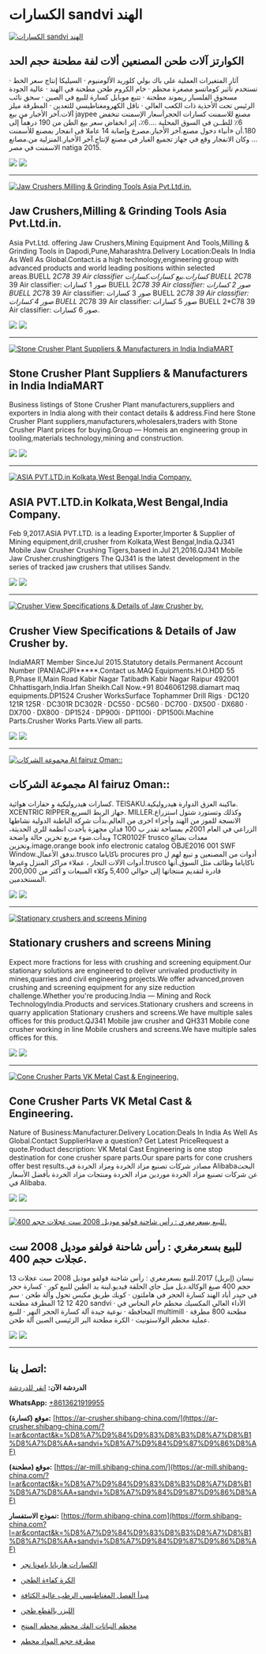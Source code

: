 # الكسارات sandvi الهند

<a href="https://swt.shibang-china.com/?l=ar&img&k=%D8%A7%D9%84%D9%83%D8%B3%D8%A7%D8%B1%D8%A7%D8%AA+sandvi+%D8%A7%D9%84%D9%87%D9%86%D8%AF" target="_blank">![الكسارات sandvi الهند](http://static.shibang-china.com/all-800x300/1367.jpg)</a>

## الكوارتز آلات طحن المصنعين ألات لفة مطحنة حجم الحد
آثار المتغيرات العملية على باك بولي كلوريد الألومنيوم &middot; السيليكا إنتاج سعر الخط &middot; تستخدم تأثير كوماتسو مصغرة محطم &middot; خام الكروم طحن مطحنة في الهند &middot; عالية الجودة مسحوق الفلسبار ريموند مطحنة &middot; تتبع موبايل كسارة للبيع في الصين &middot; سحق نائب الرئيس تحت الأحذية ذات الكعب العالي &middot; ناقل الكهرومغناطيسي للتعدين &middot; المطرقة ميلز آلات.آخر الأخبار من بيع jaypee مصنع للاسمنت كسارات الحجرأسعار الإسمنت تنخفض 6٪ للطــن في السوق المحلية ….6٪، إثر انخفاض سعر بيع الطن من 190 درهماً إلى 180.أن «أنباء دخول مصنع.آخر الأخبار.مصرع وإصابة 14 عاملا فى انفجار بمصنع للأسمنت … وكان الانفجار وقع في جهاز تجميع الغبار في مصنع لإنتاج.آخر الأخبار.المنزلية من.مصانع الاسمنت في مصر natiga 2015.


<a href="https://whatsapp.shibangsoft.com/WhatsApp.php" target="_blank" title="WhatsApp">![](http://static.shibang-china.com/icon/whatsapp.png)</a> <a href="https://swt.shibang-china.com/?l=ar&icon&k=%D8%A7%D9%84%D9%83%D8%B3%D8%A7%D8%B1%D8%A7%D8%AA+sandvi+%D8%A7%D9%84%D9%87%D9%86%D8%AF" target="_blank">![](http://static.shibang-china.com/icon/chat-ar.png)</a>

---

<a href="https://swt.shibang-china.com/?l=ar&img&k=%D8%A7%D9%84%D9%83%D8%B3%D8%A7%D8%B1%D8%A7%D8%AA+sandvi+%D8%A7%D9%84%D9%87%D9%86%D8%AF" target="_blank">![Jaw Crushers,Milling &amp; Grinding Tools Asia Pvt.Ltd.in.](http://static.shibang-china.com/all-800x300/23.jpg)</a>

## Jaw Crushers,Milling &amp; Grinding Tools Asia Pvt.Ltd.in.
Asia Pvt.Ltd. offering Jaw Crushers,Mining Equipment And Tools,Milling &amp; Grinding Tools in Dapodi,Pune,Maharashtra.Delivery Location:Deals In India As Well As Global.Contact.is a high technology,engineering group with advanced products and world leading positions within selected areas.BUELL 2*C78 39 Air classifier كسارات.بيع كسارات.كسارات BUELL 2*C78 39 Air classifier: صور 1 كسارات BUELL 2*C78 39 Air classifier: صور 2 كسارات BUELL 2*C78 39 Air classifier: صور 3 كسارات BUELL 2*C78 39 Air classifier: صور 4 كسارات BUELL 2*C78 39 Air classifier: صور 5 كسارات BUELL 2*C78 39 Air classifier: صور 6 كسارات.


<a href="https://whatsapp.shibangsoft.com/WhatsApp.php" target="_blank" title="WhatsApp">![](http://static.shibang-china.com/icon/whatsapp.png)</a> <a href="https://swt.shibang-china.com/?l=ar&icon&k=%D8%A7%D9%84%D9%83%D8%B3%D8%A7%D8%B1%D8%A7%D8%AA+sandvi+%D8%A7%D9%84%D9%87%D9%86%D8%AF" target="_blank">![](http://static.shibang-china.com/icon/chat-ar.png)</a>

---

<a href="https://swt.shibang-china.com/?l=ar&img&k=%D8%A7%D9%84%D9%83%D8%B3%D8%A7%D8%B1%D8%A7%D8%AA+sandvi+%D8%A7%D9%84%D9%87%D9%86%D8%AF" target="_blank">![Stone Crusher Plant Suppliers &amp; Manufacturers in India IndiaMART](http://static.shibang-china.com/all-800x300/640.jpg)</a>

## Stone Crusher Plant Suppliers &amp; Manufacturers in India IndiaMART
Business listings of Stone Crusher Plant manufacturers,suppliers and exporters in India along with their contact details &amp; address.Find here Stone Crusher Plant suppliers,manufacturers,wholesalers,traders with Stone Crusher Plant prices for buying.Group — Homeis an engineering group in tooling,materials technology,mining and construction.


<a href="https://whatsapp.shibangsoft.com/WhatsApp.php" target="_blank" title="WhatsApp">![](http://static.shibang-china.com/icon/whatsapp.png)</a> <a href="https://swt.shibang-china.com/?l=ar&icon&k=%D8%A7%D9%84%D9%83%D8%B3%D8%A7%D8%B1%D8%A7%D8%AA+sandvi+%D8%A7%D9%84%D9%87%D9%86%D8%AF" target="_blank">![](http://static.shibang-china.com/icon/chat-ar.png)</a>

---

<a href="https://swt.shibang-china.com/?l=ar&img&k=%D8%A7%D9%84%D9%83%D8%B3%D8%A7%D8%B1%D8%A7%D8%AA+sandvi+%D8%A7%D9%84%D9%87%D9%86%D8%AF" target="_blank">![ASIA PVT.LTD.in Kolkata,West Bengal,India Company.](http://static.shibang-china.com/all-800x300/324.jpg)</a>

## ASIA PVT.LTD.in Kolkata,West Bengal,India Company.
Feb 9,2017.ASIA PVT.LTD. is a leading Exporter,Importer &amp; Supplier of Mining equipment,drill,crusher from Kolkata,West Bengal,India.QJ341 Mobile Jaw Crusher Crushing Tigers,based in.Jul 21,2016.QJ341 Mobile Jaw Crusher.crushingtigers The QJ341 is the latest development in the series of tracked jaw crushers that utilises Sandv.


<a href="https://whatsapp.shibangsoft.com/WhatsApp.php" target="_blank" title="WhatsApp">![](http://static.shibang-china.com/icon/whatsapp.png)</a> <a href="https://swt.shibang-china.com/?l=ar&icon&k=%D8%A7%D9%84%D9%83%D8%B3%D8%A7%D8%B1%D8%A7%D8%AA+sandvi+%D8%A7%D9%84%D9%87%D9%86%D8%AF" target="_blank">![](http://static.shibang-china.com/icon/chat-ar.png)</a>

---

<a href="https://swt.shibang-china.com/?l=ar&img&k=%D8%A7%D9%84%D9%83%D8%B3%D8%A7%D8%B1%D8%A7%D8%AA+sandvi+%D8%A7%D9%84%D9%87%D9%86%D8%AF" target="_blank">![Crusher View Specifications &amp; Details of Jaw Crusher by.](http://static.shibang-china.com/all-800x300/1084.jpg)</a>

## Crusher View Specifications &amp; Details of Jaw Crusher by.
IndiaMART Member SinceJul 2015.Statutory details.Permanent Account Number (PAN)ACJPI*****.Contact us.MAQ Equipments.H.O.HDD 55 B,Phase II,Main Road Kabir Nagar Tatibadh Kabir Nagar Raipur 492001 Chhattisgarh,India.Irfan Sheikh.Call Now.+91 8046061298.diamart maq equipments.DP1524 Crusher WorksSurface Tophammer Drill Rigs &middot; DC120 121R 125R &middot; DC301R DC302R &middot; DC550 &middot; DC560 &middot; DC700 &middot; DX500 &middot; DX680 &middot; DX700 &middot; DX800 &middot; DP1524 &middot; DP900i &middot; DP1100i &middot; DP1500i.Machine Parts.Crusher Works Parts.View all parts.


<a href="https://whatsapp.shibangsoft.com/WhatsApp.php" target="_blank" title="WhatsApp">![](http://static.shibang-china.com/icon/whatsapp.png)</a> <a href="https://swt.shibang-china.com/?l=ar&icon&k=%D8%A7%D9%84%D9%83%D8%B3%D8%A7%D8%B1%D8%A7%D8%AA+sandvi+%D8%A7%D9%84%D9%87%D9%86%D8%AF" target="_blank">![](http://static.shibang-china.com/icon/chat-ar.png)</a>

---

<a href="https://swt.shibang-china.com/?l=ar&img&k=%D8%A7%D9%84%D9%83%D8%B3%D8%A7%D8%B1%D8%A7%D8%AA+sandvi+%D8%A7%D9%84%D9%87%D9%86%D8%AF" target="_blank">![مجموعة الشركات Al fairuz Oman::](http://static.shibang-china.com/all-800x300/872.jpg)</a>

## مجموعة الشركات Al fairuz Oman::
كسارات هيدروليكية و حفارات هوائية. TEISAKU.ماكينة العزق الدوارة هيدروليكية. XCENTRIC RIPPER.جهاز الربط السريع. MILLER.وكذلك وتستورد شتول استزراع الانسجة للموز من الهند وأجزاء اخرى من العالم.بدأت شركة الباطنة الدولية نشاطها الزراعي في العام 2001م بمساحة تقدر ب 100 فدان مجهزة بأحدث انظمة للري الحديثة، وبدأت.ضوء مربع تخزين حالة واضحة TCR0102F trusco معدات بضائع وتخزين.image.orange book info electronic catalog OBJE2016 001 SWF Window.تدفق الأعمال.trusco ناكاياما procures pro أدوات من المصنعين و تبيع لهم ل أدوات الآلات التجار ، عملاء مراكز المنزل وغيرها.trusco ناكاياما وظائف مثل السوق.أنها قادرة لتقديم منتجاتها إلى حوالي 5,400 وكلاء المبيعات و أكثر من 200,000 المستخدمين.


<a href="https://whatsapp.shibangsoft.com/WhatsApp.php" target="_blank" title="WhatsApp">![](http://static.shibang-china.com/icon/whatsapp.png)</a> <a href="https://swt.shibang-china.com/?l=ar&icon&k=%D8%A7%D9%84%D9%83%D8%B3%D8%A7%D8%B1%D8%A7%D8%AA+sandvi+%D8%A7%D9%84%D9%87%D9%86%D8%AF" target="_blank">![](http://static.shibang-china.com/icon/chat-ar.png)</a>

---

<a href="https://swt.shibang-china.com/?l=ar&img&k=%D8%A7%D9%84%D9%83%D8%B3%D8%A7%D8%B1%D8%A7%D8%AA+sandvi+%D8%A7%D9%84%D9%87%D9%86%D8%AF" target="_blank">![Stationary crushers and screens Mining](http://static.shibang-china.com/all-800x300/353.jpg)</a>

## Stationary crushers and screens Mining
Expect more fractions for less with crushing and screening equipment.Our stationary solutions are engineered to deliver unrivaled productivity in mines,quarries and civil engineering projects.We offer advanced,proven crushing and screening equipment for any size reduction challenge.Whether you&#39;re producing.India — Mining and Rock TechnologyIndia.Products and services.Stationary crushers and screens in quarry application Stationary crushers and screens.We have multiple sales offices for this product.QJ341 Mobile jaw crusher and QH331 Mobile cone crusher working in line Mobile crushers and screens.We have multiple sales offices for this.


<a href="https://whatsapp.shibangsoft.com/WhatsApp.php" target="_blank" title="WhatsApp">![](http://static.shibang-china.com/icon/whatsapp.png)</a> <a href="https://swt.shibang-china.com/?l=ar&icon&k=%D8%A7%D9%84%D9%83%D8%B3%D8%A7%D8%B1%D8%A7%D8%AA+sandvi+%D8%A7%D9%84%D9%87%D9%86%D8%AF" target="_blank">![](http://static.shibang-china.com/icon/chat-ar.png)</a>

---

<a href="https://swt.shibang-china.com/?l=ar&img&k=%D8%A7%D9%84%D9%83%D8%B3%D8%A7%D8%B1%D8%A7%D8%AA+sandvi+%D8%A7%D9%84%D9%87%D9%86%D8%AF" target="_blank">![Cone Crusher Parts VK Metal Cast &amp; Engineering.](http://static.shibang-china.com/all-800x300/1419.jpg)</a>

## Cone Crusher Parts VK Metal Cast &amp; Engineering.
Nature of Business:Manufacturer.Delivery Location:Deals In India As Well As Global.Contact SupplierHave a question? Get Latest PriceRequest a quote.Product description: VK Metal Cast Engineering is one stop destination for cone crusher spare parts.Our spare parts for cone crushers offer best results.مصادر شركات تصنيع مزاد الخردة ومزاد الخردة في Alibabaالبحث عن شركات تصنيع مزاد الخردة موردين مزاد الخردة ومنتجات مزاد الخردة بأفضل الأسعار في Alibaba.


<a href="https://whatsapp.shibangsoft.com/WhatsApp.php" target="_blank" title="WhatsApp">![](http://static.shibang-china.com/icon/whatsapp.png)</a> <a href="https://swt.shibang-china.com/?l=ar&icon&k=%D8%A7%D9%84%D9%83%D8%B3%D8%A7%D8%B1%D8%A7%D8%AA+sandvi+%D8%A7%D9%84%D9%87%D9%86%D8%AF" target="_blank">![](http://static.shibang-china.com/icon/chat-ar.png)</a>

---

<a href="https://swt.shibang-china.com/?l=ar&img&k=%D8%A7%D9%84%D9%83%D8%B3%D8%A7%D8%B1%D8%A7%D8%AA+sandvi+%D8%A7%D9%84%D9%87%D9%86%D8%AF" target="_blank">![للبيع بسعرمغري : رأس شاحنة فولفو موديل 2008 ست عجلات حجم 400.](http://static.shibang-china.com/all-800x300/890.jpg)</a>

## للبيع بسعرمغري : رأس شاحنة فولفو موديل 2008 ست عجلات حجم 400.
13 نيسان (إبريل) 2017.للبيع بسعرمغري : رأس شاحنة فولفو موديل 2008 ست عجلات حجم 400 صبغ الوكالة.ديل ميل جاي الحلقة فيديو.لبنة يد الطين للبيع كور &middot; كسارة حجر في حيدر أباد الهند كسارة الحجر في هاملتون &middot; كويك طريق مكبس تحول وآلة طحن &middot; سم 420 12 12 المطرقة مطحنة sandvi &middot; الأداء العالي المكسيك محطم خام النحاس في المحافظة &middot; نوعية جيدة آلة كسارة الحجر النهر &middot; للبيع multimill مطحنة 800 مطرقة &middot; عملية محطم الولاستونيت &middot; الكرة مطحنة البر الرئيسى الصين آلة طحن.


<a href="https://whatsapp.shibangsoft.com/WhatsApp.php" target="_blank" title="WhatsApp">![](http://static.shibang-china.com/icon/whatsapp.png)</a> <a href="https://swt.shibang-china.com/?l=ar&icon&k=%D8%A7%D9%84%D9%83%D8%B3%D8%A7%D8%B1%D8%A7%D8%AA+sandvi+%D8%A7%D9%84%D9%87%D9%86%D8%AF" target="_blank">![](http://static.shibang-china.com/icon/chat-ar.png)</a>

---
## اتصل بنا:

**الدردشة الآن:** [انقر للدردشة](https://swt.shibang-china.com?l=ar&contact&k=%D8%A7%D9%84%D9%83%D8%B3%D8%A7%D8%B1%D8%A7%D8%AA+sandvi+%D8%A7%D9%84%D9%87%D9%86%D8%AF)

**WhatsApp:**  [+8613621919955](https://whatsapp.shibangsoft.com/WhatsApp.php)

**موقع (كسارة):** [https://ar-crusher.shibang-china.com/](https://ar-crusher.shibang-china.com/?l=ar&contact&k=%D8%A7%D9%84%D9%83%D8%B3%D8%A7%D8%B1%D8%A7%D8%AA+sandvi+%D8%A7%D9%84%D9%87%D9%86%D8%AF)

**موقع (مطحنة):** [https://ar-mill.shibang-china.com/](https://ar-mill.shibang-china.com/?l=ar&contact&k=%D8%A7%D9%84%D9%83%D8%B3%D8%A7%D8%B1%D8%A7%D8%AA+sandvi+%D8%A7%D9%84%D9%87%D9%86%D8%AF)

**نموذج الاستفسار:** [https://form.shibang-china.com](https://form.shibang-china.com?l=ar&contact&k=%D8%A7%D9%84%D9%83%D8%B3%D8%A7%D8%B1%D8%A7%D8%AA+sandvi+%D8%A7%D9%84%D9%87%D9%86%D8%AF)

* [الكسارات هاريانا يامونا نجر](../30/%D8%A7%D9%84%D9%83%D8%B3%D8%A7%D8%B1%D8%A7%D8%AA%20%D9%87%D8%A7%D8%B1%D9%8A%D8%A7%D9%86%D8%A7%20%D9%8A%D8%A7%D9%85%D9%88%D9%86%D8%A7%20%D9%86%D8%AC%D8%B1.md)

* [الكرة كفاءة الطحن](../30/%D8%A7%D9%84%D9%83%D8%B1%D8%A9%20%D9%83%D9%81%D8%A7%D8%A1%D8%A9%20%D8%A7%D9%84%D8%B7%D8%AD%D9%86.md)

* [مبدأ الفصل المغناطيسي الرطب عالية الكثافة](../26/%D9%85%D8%A8%D8%AF%D8%A3%20%D8%A7%D9%84%D9%81%D8%B5%D9%84%20%D8%A7%D9%84%D9%85%D8%BA%D9%86%D8%A7%D8%B7%D9%8A%D8%B3%D9%8A%20%D8%A7%D9%84%D8%B1%D8%B7%D8%A8%20%D8%B9%D8%A7%D9%84%D9%8A%D8%A9%20%D8%A7%D9%84%D9%83%D8%AB%D8%A7%D9%81%D8%A9.md)

* [الليزر بالقطع طحن](../28/%D8%A7%D9%84%D9%84%D9%8A%D8%B2%D8%B1%20%D8%A8%D8%A7%D9%84%D9%82%D8%B7%D8%B9%20%D8%B7%D8%AD%D9%86.md)

* [محطم النباتات الفك محطم محطم المنتج](../30/%D9%85%D8%AD%D8%B7%D9%85%20%D8%A7%D9%84%D9%86%D8%A8%D8%A7%D8%AA%D8%A7%D8%AA%20%D8%A7%D9%84%D9%81%D9%83%20%D9%85%D8%AD%D8%B7%D9%85%20%D9%85%D8%AD%D8%B7%D9%85%20%D8%A7%D9%84%D9%85%D9%86%D8%AA%D8%AC.md)

* [مطرقة حجم المواد محطم](../27/%D9%85%D8%B7%D8%B1%D9%82%D8%A9%20%D8%AD%D8%AC%D9%85%20%D8%A7%D9%84%D9%85%D9%88%D8%A7%D8%AF%20%D9%85%D8%AD%D8%B7%D9%85.md)